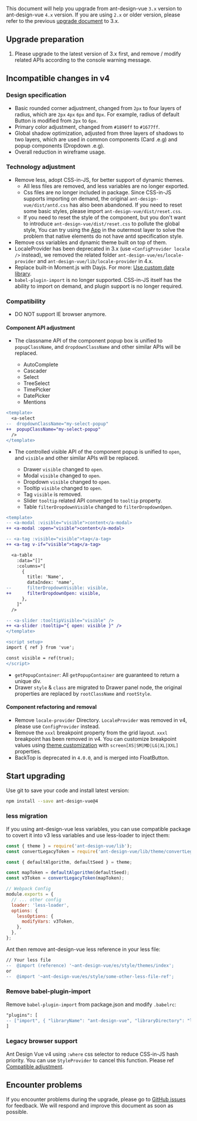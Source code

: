 This document will help you upgrade from ant-design-vue `3.x` version to ant-design-vue `4.x` version. If you are using `2.x` or older version, please refer to the previous [upgrade document](/docs/vue/migration-v3) to 3.x.

## Upgrade preparation

1. Please upgrade to the latest version of 3.x first, and remove / modify related APIs according to the console warning message.

## Incompatible changes in v4

### Design specification

- Basic rounded corner adjustment, changed from `2px` to four layers of radius, which are `2px` `4px` `6px` and `8px`. For example, radius of default Button is modified from `2px` to `6px`.
- Primary color adjustment, changed from `#1890ff` to `#1677ff`.
- Global shadow optimization, adjusted from three layers of shadows to two layers, which are used in common components (Card .e.g) and popup components (Dropdown .e.g).
- Overall reduction in wireframe usage.

### Technology adjustment

- Remove less, adopt CSS-in-JS, for better support of dynamic themes.
  - All less files are removed, and less variables are no longer exported.
  - Css files are no longer included in package. Since CSS-in-JS supports importing on demand, the original `ant-design-vue/dist/antd.css` has also been abandoned. If you need to reset some basic styles, please import `ant-design-vue/dist/reset.css`.
  - If you need to reset the style of the component, but you don't want to introduce `ant-design-vue/dist/reset.css` to pollute the global style, You can try using the [App](/components/app) in the outermost layer to solve the problem that native elements do not have antd specification style.
- Remove css variables and dynamic theme built on top of them.
- LocaleProvider has been deprecated in 3.x (use `<ConfigProvider locale />` instead), we removed the related folder `ant-design-vue/es/locale-provider` and `ant-design-vue/lib/locale-provider` in 4.x.
- Replace built-in Moment.js with Dayjs. For more: [Use custom date library](/docs/vue/use-custom-date-library/).
- `babel-plugin-import` is no longer supported. CSS-in-JS itself has the ability to import on demand, and plugin support is no longer required.

### Compatibility

- DO NOT support IE browser anymore.

#### Component API adjustment

- The classname API of the component popup box is unified to `popupClassName`, and `dropdownClassName` and other similar APIs will be replaced.

  - AutoComplete
  - Cascader
  - Select
  - TreeSelect
  - TimePicker
  - DatePicker
  - Mentions

```diff
<template>
  <a-select
--  dropdownClassName="my-select-popup"
++  popupClassName="my-select-popup"
  />
</template>
```

- The controlled visible API of the component popup is unified to `open`, and `visible` and other similar APIs will be replaced.

  - Drawer `visible` changed to `open`.
  - Modal `visible` changed to `open`.
  - Dropdown `visible` changed to `open`.
  - Tooltip `visible` changed to `open`.
  - Tag `visible` is removed.
  - Slider `tooltip` related API converged to `tooltip` property.
  - Table `filterDropdownVisible` changed to `filterDropdownOpen`.

```diff
<template>
-- <a-modal :visible="visible">content</a-modal>
++ <a-modal :open="visible">content</a-modal>

-- <a-tag :visible="visible">tag</a-tag>
++ <a-tag v-if="visible">tag</a-tag>

  <a-table
    :data="[]"
    :columns="[
      {
        title: 'Name',
        dataIndex: 'name',
--      filterDropdownVisible: visible,
++      filterDropdownOpen: visible,
      },
    ]"
  />

-- <a-slider :tooltipVisible="visible" />
++ <a-slider :tooltip="{ open: visible }" />
</template>

<script setup>
import { ref } from 'vue';

const visible = ref(true);
</script>
```

- `getPopupContainer`: All `getPopupContainer` are guaranteed to return a unique div.
- Drawer `style` & `class` are migrated to Drawer panel node, the original properties are replaced by `rootClassName` and `rootStyle`.

#### Component refactoring and removal

- Remove `locale-provider` Directory. `LocaleProvider` was removed in v4, please use `ConfigProvider` instead.
- Remove the `xxxl` breakpoint property from the grid layout. `xxxl` breakpoint has been removed in v4. You can customize breakpoint values using [theme customization](/docs/vue/customize-theme) with `screen[XS|SM|MD|LG|XL|XXL]` properties.
- BackTop is deprecated in `4.0.0`, and is merged into FloatButton.

## Start upgrading

Use git to save your code and install latest version:

```bash
npm install --save ant-design-vue@4
```

### less migration

If you using ant-design-vue less variables, you can use compatible package to covert it into v3 less variables and use less-loader to inject them:

```js
const { theme } = require('ant-design-vue/lib');
const convertLegacyToken = require('ant-design-vue/lib/theme/convertLegacyToken');

const { defaultAlgorithm, defaultSeed } = theme;

const mapToken = defaultAlgorithm(defaultSeed);
const v3Token = convertLegacyToken(mapToken);

// Webpack Config
module.exports = {
  // ... other config
  loader: 'less-loader',
  options: {
    lessOptions: {
      modifyVars: v3Token,
    },
  },
};
```

Ant then remove ant-design-vue less reference in your less file:

```diff
// Your less file
--  @import (reference) '~ant-design-vue/es/style/themes/index';
or
--  @import '~ant-design-vue/es/style/some-other-less-file-ref';
```

### Remove babel-plugin-import

Remove `babel-plugin-import` from package.json and modify `.babelrc`:

```diff
"plugins": [
-- ["import", { "libraryName": "ant-design-vue", "libraryDirectory": "lib"}, "ant-design-vue"],
]
```

### Legacy browser support

Ant Design Vue v4 using `:where` css selector to reduce CSS-in-JS hash priority. You can use `StyleProvider` to cancel this function. Please ref [Compatible adjustment](/docs/vue/compatible-style).

## Encounter problems

If you encounter problems during the upgrade, please go to [GitHub issues](https://github.com/vueComponent/ant-design-vue/issues) for feedback. We will respond and improve this document as soon as possible.
